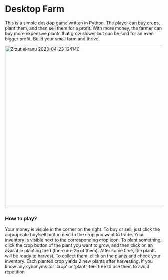 <h1>Desktop Farm</h1>

This is a simple desktop game written in Python. The player can buy crops, plant them, and then sell them for a profit.
With more money, the farmer can buy more expensive plants that grow slower but can be sold for an even bigger profit.
Build your small farm and thrive!

<img width="518" alt="Zrzut ekranu 2023-04-23 124140" src="https://user-images.githubusercontent.com/72267881/233835532-a7c8e2b5-6b90-4b36-add6-6731542dcaff.png">

<h3> How to play? </h3>
Your money is visible in the corner on the right. To buy or sell, just click the appropriate buy/sell button next to the crop you want to trade. 
Your inventory is visible next to the corresponding crop icon. To plant something, click the crop button of the plant you want to grow,
and then click on an available planting field (there are 25 of them). After some time, the plants will be ready to harvest. To collect them,
click on the plants and check your inventory.
Each planted crop yields 2 new plants after harvesting. If you know any synonyms for 'crop' or 'plant', feel free to use them to avoid repetition
